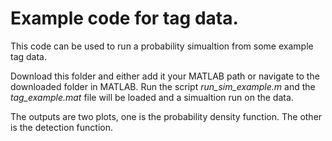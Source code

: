 # Example code for tag data. 

This code can be used to run a probability simualtion from some example tag data. 

Download this folder and either add it your MATLAB path or navigate to the downloaded folder in MATLAB.  Run the script _run_sim_example.m_ and the _tag_example.mat_ file will be loaded and a simualtion run on the data. 

The outputs are two plots, one is the probability density function. The other is the detection function.

